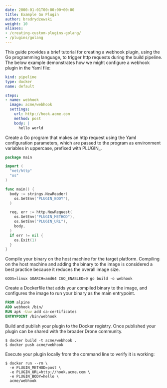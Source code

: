 ```yaml
---
date: 2000-01-01T00:00:00+00:00
title: Example Go Plugin
author: bradrydzewski
weight: 10
aliases:
- /creating-custom-plugins-golang/
- /plugins/golang
---
```

This guide provides a brief tutorial for creating a webhook plugin, using the Go programming language, to trigger http requests during the build pipeline. The below example demonstrates how we might configure a webhook plugin in the Yaml file:

```yaml  {linenos=table}
kind: pipeline
type: docker
name: default

steps:
- name: webhook
  image: acme/webhook
  settings:
    url: http://hook.acme.com
    method: post
    body: |
      hello world
```

Create a Go program that makes an http request using the Yaml configuration parameters, which are passed to the program as environment variables in uppercase, prefixed with PLUGIN_.

```go  {linenos=table}
package main

import (
  "net/http"
  "os"
)

func main() {
  body := strings.NewReader(
    os.GetEnv("PLUGIN_BODY"),
  )

  req, err := http.NewRequest(
    os.GetEnv("PLUGIN_METHOD"),
    os.GetEnv("PLUGIN_URL"),
    body,
  )
  if err != nil {
    os.Exit(1)
  }
}
```

Compile your binary on the host machine for the target platform. Compiling on the host machine and adding the binary to the image is considered a best practice because it reduces the overall image size.

```
GOOS=linux GOARCH=amd64 CGO_ENABLED=0 go build -o webhook
```

Create a Dockerfile that adds your compiled binary to the image, and configures the image to run your binary as the main entrypoint.

```dockerfile  {linenos=table}
FROM alpine
ADD webhook /bin/
RUN apk -Uuv add ca-certificates
ENTRYPOINT /bin/webhook
```

Build and publish your plugin to the Docker registry. Once published your plugin can be shared with the broader Drone community.

```
$ docker build -t acme/webhook .
$ docker push acme/webhook
```

Execute your plugin locally from the command line to verify it is working:

```
$ docker run --rm \
  -e PLUGIN_METHOD=post \
  -e PLUGIN_URL=http://hook.acme.com \
  -e PLUGIN_BODY=hello \
  acme/webhook
```